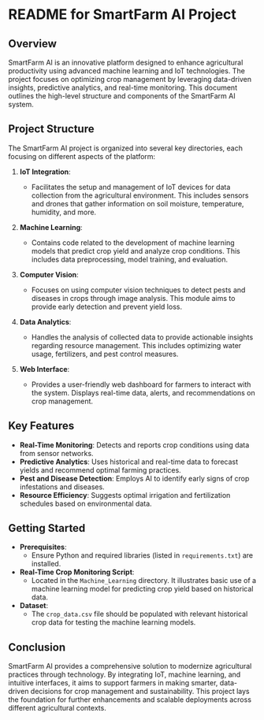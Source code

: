 # README for SmartFarm AI Project

## Overview

SmartFarm AI is an innovative platform designed to enhance agricultural productivity using advanced machine learning and IoT technologies. The project focuses on optimizing crop management by leveraging data-driven insights, predictive analytics, and real-time monitoring. This document outlines the high-level structure and components of the SmartFarm AI system.

## Project Structure

The SmartFarm AI project is organized into several key directories, each focusing on different aspects of the platform:

1. **IoT Integration**: 
   - Facilitates the setup and management of IoT devices for data collection from the agricultural environment. This includes sensors and drones that gather information on soil moisture, temperature, humidity, and more.

2. **Machine Learning**:
   - Contains code related to the development of machine learning models that predict crop yield and analyze crop conditions. This includes data preprocessing, model training, and evaluation.

3. **Computer Vision**:
   - Focuses on using computer vision techniques to detect pests and diseases in crops through image analysis. This module aims to provide early detection and prevent yield loss.

4. **Data Analytics**:
   - Handles the analysis of collected data to provide actionable insights regarding resource management. This includes optimizing water usage, fertilizers, and pest control measures.

5. **Web Interface**:
   - Provides a user-friendly web dashboard for farmers to interact with the system. Displays real-time data, alerts, and recommendations on crop management.

## Key Features

- **Real-Time Monitoring**: Detects and reports crop conditions using data from sensor networks.
- **Predictive Analytics**: Uses historical and real-time data to forecast yields and recommend optimal farming practices.
- **Pest and Disease Detection**: Employs AI to identify early signs of crop infestations and diseases.
- **Resource Efficiency**: Suggests optimal irrigation and fertilization schedules based on environmental data.

## Getting Started

- **Prerequisites**: 
  - Ensure Python and required libraries (listed in `requirements.txt`) are installed.
- **Real-Time Crop Monitoring Script**: 
  - Located in the `Machine_Learning` directory. It illustrates basic use of a machine learning model for predicting crop yield based on historical data.
- **Dataset**: 
  - The `crop_data.csv` file should be populated with relevant historical crop data for testing the machine learning models.

## Conclusion

SmartFarm AI provides a comprehensive solution to modernize agricultural practices through technology. By integrating IoT, machine learning, and intuitive interfaces, it aims to support farmers in making smarter, data-driven decisions for crop management and sustainability. This project lays the foundation for further enhancements and scalable deployments across different agricultural contexts.
